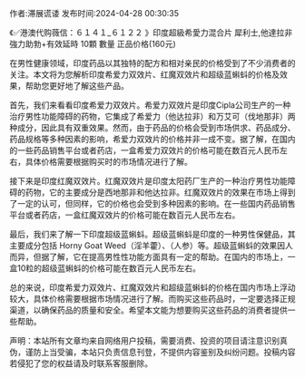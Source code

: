 <p>作者:滞展谎诿 发布时间:2024-04-28 00:30:35</p>
<p>《✅港澳代购薇信：６１４１_６１２２ 》印度超級希愛力混合片 犀利士,他達拉非 強力助勃+有效延時 10顆 數量 正品价格(160元) </p>
									<p></p><p>在男性健康领域，印度药品以其独特的配方和相对亲民的价格受到了不少消费者的关注。本文将为您解析印度希爱力双效片、红魔双效片和超级蓝蝌蚪的价格及效果，帮助您更好地了解这些产品。</p><p>首先，我们来看看印度希爱力双效片。希爱力双效片是印度Cipla公司生产的一种治疗男性功能障碍的药物，它集成了希爱力（他达拉非）和万艾可（伐地那非）两种成分，因此具有双重效果。然而，由于药品的价格会受到市场供求、药品成分、药品规格等多种因素的影响，希爱力双效片的价格并非一成不变。据了解，在国内的一些药品销售平台或者药店，一盒希爱力双效片的价格可能在数百元人民币左右，具体价格需要根据购买时的市场情况进行了解。</p><p></p><p>接下来是印度红魔双效片。红魔双效片是印度太阳药厂生产的一种治疗男性功能障碍的药物，它的主要成分是西地那非和他达拉非。红魔双效片的效果在市场上得到了一定的认可，但同样，它的价格也会受到多种因素的影响。在一些国内药品销售平台或者药店，一盒红魔双效片的价格可能在数百元人民币左右。</p><p>最后，我们来了解一下印度超级蓝蝌蚪。超级蓝蝌蚪是印度的一种男性保健品，其主要成分包括 Horny Goat Weed（淫羊藿）、（人参）等。超级蓝蝌蚪的效果因人而异，但据了解，它在提高男性性功能方面具有一定的帮助。在国内的市场上，一盒10粒的超级蓝蝌蚪的价格可能在数百元人民币左右。</p><p>总的来说，印度希爱力双效片、红魔双效片和超级蓝蝌蚪的价格在国内市场上浮动较大，具体价格需要根据市场情况进行了解。而购买这些药品时，一定要选择正规渠道，以确保药品的质量和安全。希望本文能为想要购买这些药品的消费者提供一些帮助。</p><p></p><p></p><p></p>				声明：本站所有文章均来自网络用户投稿，需要消费、投资的项目请注意识别真伪，谨防上当受骗，本站只负责信息刊登，不提供内容鉴别及纠纷问题。投稿内容若侵犯了您的权益请及时联系客服删除。				

